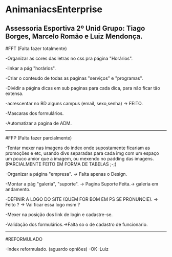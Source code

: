 # AnimaniacsEnterprise
Assessoria Esportiva
2º Unid
Grupo: Tiago Borges, Marcelo Romão e Luiz Mendonça.
-------------------------------------------------------------------------------------------------------------------------------------------------------------------------------------


#FFT (Falta fazer totalmente)


-Organizar as cores das letras no css pra página "Horários".

-linkar a pág "horários".

-Criar o conteudo de todas as paginas "serviços" e "programas".


-Dividir a página dicas em sub paginas para cada dica, para não ficar tão extensa.

-acrescentar no BD  alguns campus (email, sexo,senha) -> FEITO.



-Mascaras dos formulários.

-Automatizar a pagina de ADM.




-------------------------------------------------------------------------------------------------------------------------------------------------------------------------------------


#FFP (Falta fazer parcialmente)

-Tentar mexer nas imagens do index onde supostamente ficariam
as promoções e etc, usando divs separadas para cada img
com um espaço um pouco amior que a imagem, ou mexendo no padding das imagens. (PARCIALMENTE FEITO EM FORMA DE TABELAS ;-;)

-Organizar a página "empresa". -> Falta apenas o Design.

-Montar a pág "galeria", "suporte". -> Pagina Suporte Feita.-> galeria em andamento.

-DEFINIR A LOGO DO SITE (QUEM FOR BOM EM PS SE PRONUNCIE). -> Feito ? -> Vai ficar essa logo msm ?

-Mexer na posição dos link de login e cadastre-se.

-Validação dos formulários.->Falta so o de cadastro de funcionario.


-------------------------------------------------------------------------------------------------------------------------------------------------------------------------------------


#REFORMULADO

-Index reformulado. (aguardo opniões) 
-OK :Luiz








